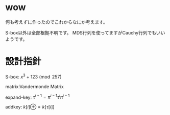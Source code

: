 # wow
何も考えずに作ったのでこれからなにか考えます。

S-box以外は全部根拠不明です。
MDS行列を使ってますがCauchy行列でもいいようです。

# 設計指針
S-box:
$x^3+123 \pmod {257}$  

matrix:Vandermonde Matrix  

expand-key:
$\tau^{i+1}=\pi^{i-1}\tau^{i}\pi^{i-1}$

addkey:
$k[i]\oplus=k[\tau[i]]$
